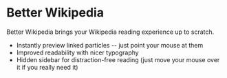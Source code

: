 # Better Wikipedia

Better Wikipedia brings your Wikipedia reading experience up to scratch.

- Instantly preview linked particles -- just point your mouse at them
- Improved readability with nicer typography
- Hidden sidebar for distraction-free reading (just move your mouse over it if you really need it)